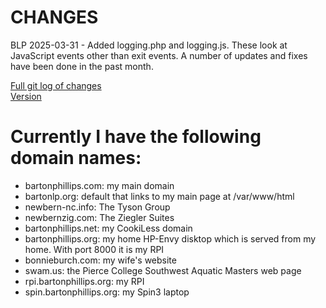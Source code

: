 # CHANGES

BLP 2025-03-31 - Added logging.php and logging.js. These look at JavaScript events other than exit events.
A number of updates and fixes have been done in the past month.

[Full git log of changes](https://bartonlp.com/gitlog)  
[Version](https://bartonlp.com/otherpages/getVersions.php)

# Currently I have the following domain names:  
<ul>
<li>bartonphillips.com: my main domain</li>
<li>bartonlp.org: default that links to my main page at /var/www/html</li>
<li>newbern-nc.info: The Tyson Group</li>
<li>newbernzig.com: The Ziegler Suites</li>
<li>bartonphillips.net: my CookiLess domain</li>
<li>bartonphillips.org: my home HP-Envy disktop which is served from my home. With port 8000 it is my RPI</li>
<li>bonnieburch.com: my wife's website</li>
<li>swam.us: the Pierce College Southwest Aquatic Masters web page</li>
<li>rpi.bartonphillips.org: my RPI</li>
<li>spin.bartonphillips.org: my Spin3 laptop</li>
</ul>

